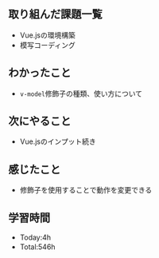 ## 取り組んだ課題一覧
- Vue.jsの環境構築
- 模写コーディング
  
## わかったこと
- `v-model`修飾子の種類、使い方について

## 次にやること
- Vue.jsのインプット続き

## 感じたこと
- 修飾子を使用することで動作を変更できる
  
## 学習時間
- Today:4h
- Total:546h　 
 
 
